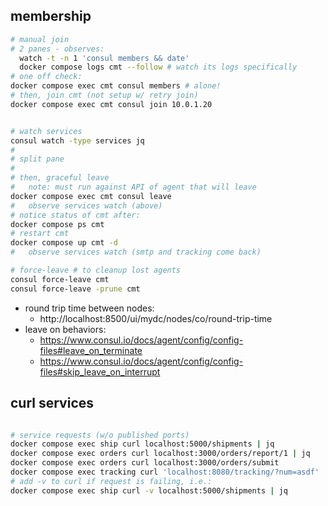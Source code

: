 ## membership

```bash
# manual join
# 2 panes - observes:
  watch -t -n 1 'consul members && date'
  docker compose logs cmt --follow # watch its logs specifically
# one off check:
docker compose exec cmt consul members # alone!
# then, join cmt (not setup w/ retry join)
docker compose exec cmt consul join 10.0.1.20


# watch services
consul watch -type services jq
#
# split pane
#
# then, graceful leave
#   note: must run against API of agent that will leave
docker compose exec cmt consul leave
#   observe services watch (above)
# notice status of cmt after:
docker compose ps cmt
# restart cmt
docker compose up cmt -d 
#   observe services watch (smtp and tracking come back)

# force-leave # to cleanup lost agents 
consul force-leave cmt
consul force-leave -prune cmt

```

- round trip time between nodes: 
  - http://localhost:8500/ui/mydc/nodes/co/round-trip-time
- leave on behaviors:
  - https://www.consul.io/docs/agent/config/config-files#leave_on_terminate
  - https://www.consul.io/docs/agent/config/config-files#skip_leave_on_interrupt
## curl services

```bash

# service requests (w/o published ports)
docker compose exec ship curl localhost:5000/shipments | jq
docker compose exec orders curl localhost:3000/orders/report/1 | jq
docker compose exec orders curl localhost:3000/orders/submit
docker compose exec tracking curl 'localhost:8080/tracking/?num=asdf' | jq
# add -v to curl if request is failing, i.e.:
docker compose exec ship curl -v localhost:5000/shipments | jq


```
